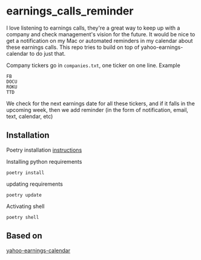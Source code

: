# earnings_calls_reminder

I love listening to earnings calls, they're a great way to keep up with a company and check management's vision for the future. It would be nice to get a notification on my Mac or automated reminders in my calendar about these earnings calls. This repo tries to build on top of yahoo-earnings-calendar to do just that.

Company tickers go in `companies.txt`, one ticker on one line. Example

```
FB
DOCU
ROKU
TTD
```

We check for the next earnings date for all these tickers, and if it falls in the upcoming week, then we add reminder (in the form of notification, email, text, calendar, etc)

## Installation

Poetry installation [instructions](https://python-poetry.org/docs/)

Installing python requirements
```
poetry install
```

updating requirements
```
poetry update
```

Activating shell
```
poetry shell
```

## Based on

[yahoo-earnings-calendar](https://github.com/wenboyu2/yahoo-earnings-calendar)
